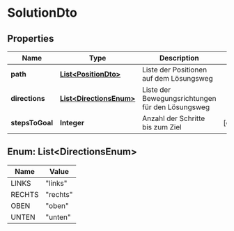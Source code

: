 

# SolutionDto


## Properties

| Name | Type | Description | Notes |
|------------ | ------------- | ------------- | -------------|
|**path** | [**List&lt;PositionDto&gt;**](PositionDto.md) | Liste der Positionen auf dem Lösungsweg |  |
|**directions** | [**List&lt;DirectionsEnum&gt;**](#List&lt;DirectionsEnum&gt;) | Liste der Bewegungsrichtungen für den Lösungsweg |  |
|**stepsToGoal** | **Integer** | Anzahl der Schritte bis zum Ziel |  [optional] |



## Enum: List&lt;DirectionsEnum&gt;

| Name | Value |
|---- | -----|
| LINKS | &quot;links&quot; |
| RECHTS | &quot;rechts&quot; |
| OBEN | &quot;oben&quot; |
| UNTEN | &quot;unten&quot; |



